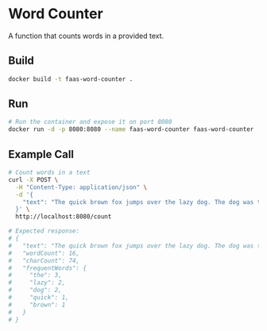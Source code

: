 # Word Counter

A function that counts words in a provided text.

## Build

```bash
docker build -t faas-word-counter .
```

## Run

```bash
# Run the container and expose it on port 8080
docker run -d -p 8080:8080 --name faas-word-counter faas-word-counter
```

## Example Call

```bash
# Count words in a text
curl -X POST \
  -H "Content-Type: application/json" \
  -d '{
    "text": "The quick brown fox jumps over the lazy dog. The dog was too lazy to react."
  }' \
  http://localhost:8080/count

# Expected response:
# {
#   "text": "The quick brown fox jumps over the lazy dog. The dog was too lazy to react.",
#   "wordCount": 16,
#   "charCount": 74,
#   "frequentWords": {
#     "the": 3,
#     "lazy": 2,
#     "dog": 2,
#     "quick": 1,
#     "brown": 1
#   }
# }
```
